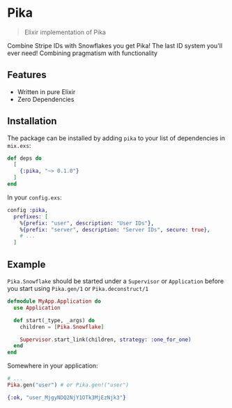 # Pika

> Elixir implementation of Pika

Combine Stripe IDs with Snowflakes you get Pika! The last ID system you'll ever need!
Combining pragmatism with functionality

## Features

- Written in pure Elixir
- Zero Dependencies

## Installation

The package can be installed by adding `pika` to your list of dependencies in `mix.exs`:

```elixir
def deps do
  [
    {:pika, "~> 0.1.0"}
  ]
end
```

In your `config.exs`:

```elixir
config :pika,
  prefixes: [
    %{prefix: "user", description: "User IDs"},
    %{prefix: "server", description: "Server IDs", secure: true},
    # ...
  ]
```

## Example

`Pika.Snowflake` should be started under a `Supervisor` or `Application` before you start using
`Pika.gen/1` or `Pika.deconstruct/1`

```elixir
defmodule MyApp.Application do
  use Application

  def start(_type, _args) do
    children = [Pika.Snowflake]

    Supervisor.start_link(children, strategy: :one_for_one)
  end
end
```

Somewhere in your application:

```elixir
# ...
Pika.gen("user") # or Pika.gen!("user")

{:ok, "user_MjgyNDQ2NjY1OTk3MjEzNjk3"}
```
